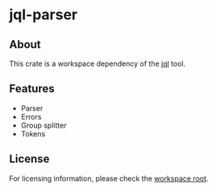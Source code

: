 # jql-parser

## About

This crate is a workspace dependency of the [jql](https://github.com/yamafaktory/jql) tool.

## Features

- Parser
- Errors
- Group splitter
- Tokens

## License

For licensing information, please check the [workspace root](https://github.com/yamafaktory/jql).
